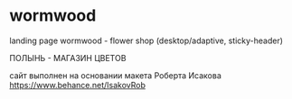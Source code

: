 # wormwood
landing page wormwood - flower shop (desktop/adaptive, sticky-header)

ПОЛЫНЬ - МАГАЗИН ЦВЕТОВ

сайт выполнен на основании макета Роберта Исакова
https://www.behance.net/IsakovRob
